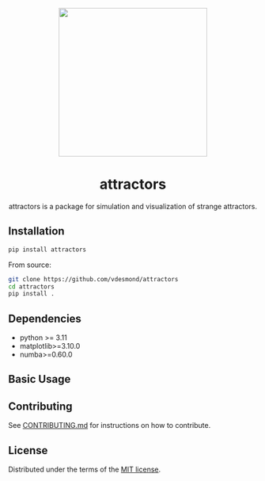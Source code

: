 <div align="center">
<p>
    <img width="300" src="./docs/source/attractors.gif">
</p>
<h1>attractors</h1>
attractors is a package for simulation and visualization of strange attractors.
</div>

## Installation

```bash
pip install attractors
```

From source:
```bash
git clone https://github.com/vdesmond/attractors
cd attractors
pip install .
```

## Dependencies
- python >= 3.11
- matplotlib>=3.10.0
- numba>=0.60.0

## Basic Usage


## Contributing

See [CONTRIBUTING.md](CONTRIBUTING.md) for instructions on how to contribute.

## License

Distributed under the terms of the [MIT license](LICENSE).


<!-- prettier-ignore-start -->
[actions-badge]:            https://github.com/vdesmond/attractors/workflows/CI/badge.svg
[actions-link]:             https://github.com/vdesmond/attractors/actions
[pypi-link]:                https://pypi.org/project/attractors/
[pypi-platforms]:           https://img.shields.io/pypi/pyversions/attractors
[pypi-version]:             https://img.shields.io/pypi/v/attractors
<!-- prettier-ignore-end -->
